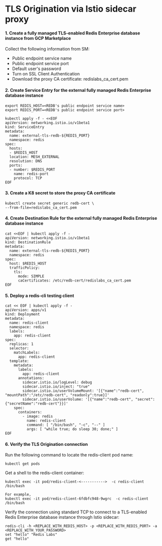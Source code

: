 # TLS Origination via Istio sidecar proxy



#### 1. Create a fully managed TLS-enabled Redis Enterprise database instance from GCP Marketplace
Collect the following information from SM:  
* Public endpoint service name  
* Public endpoint service port   
* Default user's password    
* Turn on SSL Client Authentication     
* Download the proxy CA certificate: redislabs_ca_cert.pem


  
#### 2. Create Service Entry for the external fully managed Redis Enterprise database instance
```
export REDIS_HOST=<REDB's public endpoint service name>
export REDIS_PORT=<REDB's public endpoint service port>
```  
```
kubectl apply -f - <<EOF
apiVersion: networking.istio.io/v1beta1
kind: ServiceEntry
metadata:
  name: external-tls-redb-${REDIS_PORT}
  namespace: redis
spec:
  hosts:
  - $REDIS_HOST
  location: MESH_EXTERNAL
  resolution: DNS
  ports:
  - number: $REDIS_PORT
    name: redis-port
    protocol: TCP  
EOF
```
   

#### 3. Create a K8 secret to store the proxy CA certificate
```
kubectl create secret generic redb-cert \
--from-file=redislabs_ca_cert.pem
```

   
#### 4. Create Destination Rule for the external fully managed Redis Enterprise database instance
```
cat <<EOF | kubectl apply -f -
apiVersion: networking.istio.io/v1beta1
kind: DestinationRule
metadata:
  name: external-tls-redb-${REDIS_PORT}
  namespace: redis
spec:
  host: $REDIS_HOST
  trafficPolicy:
    tls:
      mode: SIMPLE
      caCertificates: /etc/redb-cert/redislabs_ca_cert.pem
EOF
```  
  

#### 5. Deploy a redis-cli testing client
```
cat << EOF | kubectl apply -f -
apiVersion: apps/v1
kind: Deployment
metadata:
  name: redis-client
  namespace: redis
  labels:
    app: redis-client
spec:
  replicas: 1
  selector:
    matchLabels:
      app: redis-client
  template:
    metadata:
      labels:
        app: redis-client
      annotations:
        sidecar.istio.io/logLevel: debug
        sidecar.istio.io/inject: "true"
        sidecar.istio.io/userVolumeMount: '[{"name":"redb-cert", "mountPath":"/etc/redb-cert", "readonly":true}]'
        sidecar.istio.io/userVolume: '[{"name":"redb-cert", "secret":{"secretName":"redb-cert"}}]'
    spec:
      containers:
        - image: redis
          name: redis-client
          command: [ "/bin/bash", "-c", "--" ]
          args: [ "while true; do sleep 30; done;" ]
EOF
```
  

#### 6. Verify the TLS Origination connection
Run the following command to locate the redis-client pod name:  
```
kubectl get pods
```
Get a shell to the redis-client container:  
```
kubectl exec -it pod/redis-client-<----------->  -c redis-client  /bin/bash
  
For example,
kubectl exec -it pod/redis-client-6fdbfc948-9wgrc  -c redis-client  /bin/bash
```
Verify the connection using standard TCP to connect to a TLS-enabled Redis Enterprise database instance through Istio sidecar:  
```
redis-cli -h <REPLACE_WITH_REDIS_HOST> -p <REPLACE_WITH_REDIS_PORT> -a <REPLACE_WITH_YOUR_PASSWORD>
set "hello" "Redis Labs"
get "hello"
```
  

